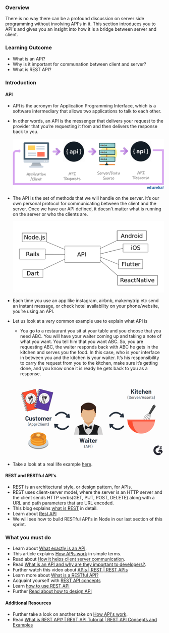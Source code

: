 ### Overview
There is no way there can be a profound discussion on server side programming without involving API's in it. This section introduces you to API's and gives you an insight into how it is a bridge between server and client. 

### Learning Outcome
- What is an API?
- Why is it important for communation between client and server?
- What is REST API?

### Introduction
#### API
- API is the acronym for Application Programming Interface, which is a software intermediary that allows two applications to talk to each other. 
- In other words, an API is the messenger that delivers your request to the provider that you’re requesting it from and then delivers the response back to you.

    ![](./images/API.png)

- The API is the set of methods that we will handle on the server. It’s our own personal protocol for communicating between the client and the server. Once we have our API defined, it doesn't matter what is running on the server or who the clients are.

    ![](./images/API_1.png)

- Each time you use an app like instagram, airbnb, makemytrip etc send an instant message, or check hotel availability on your phone/website, you’re using an API.
- Let us look at a very common example use to explain what API is 
    - You go to a restaurant you sit at your table and you choose that you need ABC. You will have your waiter coming up and taking a note of what you want. You tell him that you want ABC. So, you are requesting ABC, the waiter responds back with ABC he gets in the kitchen and serves you the food. In this case, who is your interface in between you and the kitchen is your waiter. It’s his responsibility to carry the request from you to the kitchen, make sure it’s getting done, and you know once it is ready he gets back to you as a response.

    ![](./images/API_example.png)

- Take a look at a real life example [here](https://www.mulesoft.com/resources/api/what-is-an-api).

#### REST and RESTful API's
- REST is an architectural style, or design pattern, for APIs.
- REST uses client-server model, where the server is an HTTP server and the client sends HTTP verbs(GET, PUT, POST, DELETE) along with a URL and path parameters that are URL encoded.
- This blog explains [what is REST](https://medium.com/extend/what-is-rest-a-simple-explanation-for-beginners-part-1-introduction-b4a072f8740f) in detail. 
- Learn about [Rest API](https://www.youtube.com/watch?v=qVTAB8Z2VmA)
- We will see how to build RESTful API's in Node in our last section of this sprint.

### What you must do
- Learn about [What exactly is an API](https://www.youtube.com/watch?v=s7wmiS2mSXY).
- This article explains [How APIs work](https://medium.com/@tyteen4a03/how-apis-work-an-analogy-for-dummies-ac6ee1d1671b) in simple terms.
- Read about [How it helps client server communication](https://www.youtube.com/watch?v=B9vPoCOP7oY).
- Read [What is an API and why are they important to developers?](https://medium.com/@mandeepkaur1/what-is-an-api-and-why-are-they-important-to-developers-98ad18d45b93).
- Further watch this video about [APIs | REST | REST APIs](https://www.youtube.com/watch?v=FOZtRzY5x8E)
- Learn more about [What is a RESTful API?](https://www.youtube.com/watch?v=0oXYLzuucwE&list=PL55RiY5tL51q4D-B63KBnygU6opNPFk_q)
- Acquaint yourself with [REST API concepts](https://www.youtube.com/watch?v=7YcW25PHnAA)
- Learn [how to use REST API](https://stackify.com/rest-api-tutorial/)
- Further [Read about how to design API](https://docs.microsoft.com/en-us/azure/architecture/best-practices/api-design)

#### Additional Resources
- Further take a look on another take on [How API's work](https://blogs.mulesoft.com/biz/tech-ramblings-biz/what-are-apis-how-do-apis-work/).
- Read [What is REST API? | REST API Tutorial | REST API Concepts and Examples](https://www.youtube.com/watch?v=rtWH70_MMHM)